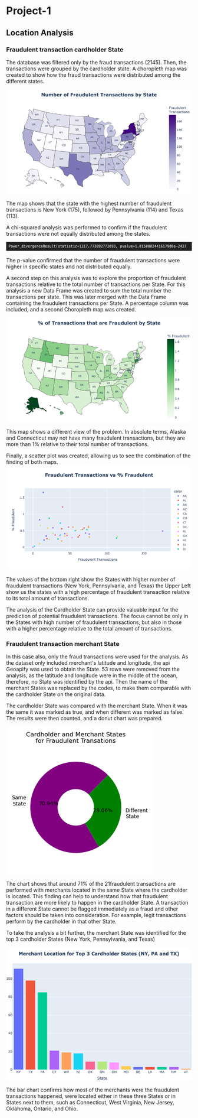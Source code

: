 # Project-1


## Location Analysis

### Fraudulent transaction cardholder State

The database was filtered only by the fraud transactions (2145).
Then, the transactions were grouped by the cardholder state.
A choropleth map was created to show how the fraud transactions were distributed among the different states.

![](Images/daniel-1.png)

The map shows that the state with the highest number of fraudulent transactions is New York (175), followed by Pennsylvania (114) and Texas (113).

A chi-squared analysis was performed to confirm if the fraudulent transactions were not equally distributed among the states.

![](Images/daniel-2.png)

The p-value confirmed that the number of fraudulent transactions were higher in specific states and not distributed equally.


A second step on this analysis was to explore the proportion of fraudulent transactions relative to the total number of transactions per State.
For this analysis a new Data Frame was created to sum the total number the transactions per state.
This was later merged with the Data Frame containing the fraudulent transactions per State.
A percentage column was included, and a second Choropleth map was created.

![](Images/daniel-3.png)

This map shows a different view of the problem.
In absolute terms, Alaska and Connecticut may not have many fraudulent transactions, but they are more than 1% relative to their total number of transactions.

Finally, a scatter plot was created, allowing us to see the combination of the finding of both maps.
![](Images/daniel-4.png)

The values of the bottom right show the States with higher number of fraudulent transactions (New York, Pennsylvania, and Texas) the Upper Left show us the states with a high percentage of fraudulent transaction relative to its total amount of transactions.


The analysis of the Cardholder State can provide valuable input for the prediction of potential fraudulent transactions. The focus cannot be only in the States with high number of fraudulent transactions, but also in those with a higher percentage relative to the total amount of transactions.


### Fraudulent transaction merchant State

In this case also, only the fraud transactions were used for the analysis.
As the dataset only included merchant's latitude and longitude, the api Geoapify was used to obtain the State.
53 rows were removed from the analysis, as the latitude and longitude were in the middle of the ocean, therefore, no State was identified by the api.
Then the name of the merchant States was replaced by the codes, to make them comparable with the cardholder State on the original data.

The cardholder State was compared with the merchant State. When it was the same it was marked as true, and when different was marked as false.
The results were then counted, and a donut chart was prepared.

![](Images/daniel-5.png)

The chart shows that around 71% of the 21fraudulent transactions are performed with merchants located in the same State where the cardholder is located.
This finding can help to understand how that fraudulent transaction are more likely to happen in the cardholder State.
A transaction in a different State cannot be flagged immediately as a fraud and other factors should be taken into consideration. For example, legit transactions perform by the cardholder in that other State.

To take the analysis a bit further, the merchant State was identified for the top 3 cardholder States (New York, Pennsylvania, and Texas)

![](Images/daniel-6.png)

The bar chart confirms how most of the merchants were the fraudulent transactions happened, were located either in these three States or in States next to them, such as Connecticut, West Virginia, New Jersey, Oklahoma, Ontario, and Ohio.